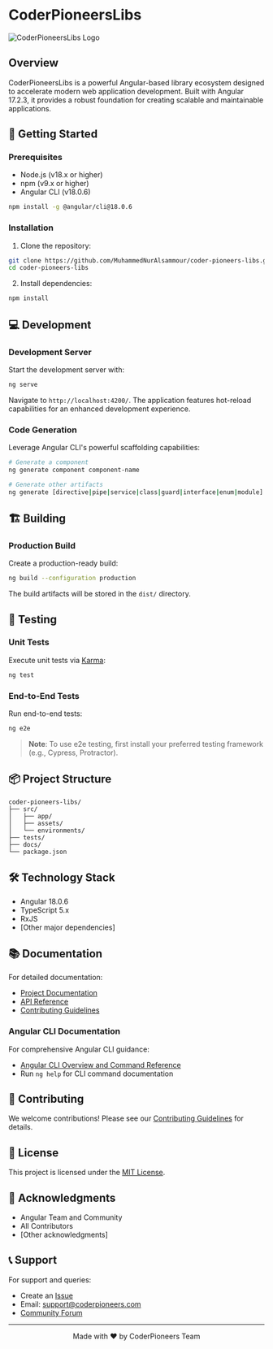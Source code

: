 # CoderPioneersLibs

![CoderPioneersLibs Logo](path-to-your-logo.png)

## Overview

CoderPioneersLibs is a powerful Angular-based library ecosystem designed to accelerate modern web application development. Built with Angular 17.2.3, it provides a robust foundation for creating scalable and maintainable applications.

## 🚀 Getting Started

### Prerequisites

- Node.js (v18.x or higher)
- npm (v9.x or higher)
- Angular CLI (v18.0.6)

```bash
npm install -g @angular/cli@18.0.6
```

### Installation

1. Clone the repository:
```bash
git clone https://github.com/MuhammedNurAlsammour/coder-pioneers-libs.git
cd coder-pioneers-libs
```

2. Install dependencies:
```bash
npm install
```

## 💻 Development

### Development Server

Start the development server with:

```bash
ng serve
```

Navigate to `http://localhost:4200/`. The application features hot-reload capabilities for an enhanced development experience.

### Code Generation

Leverage Angular CLI's powerful scaffolding capabilities:

```bash
# Generate a component
ng generate component component-name

# Generate other artifacts
ng generate [directive|pipe|service|class|guard|interface|enum|module]
```

## 🏗️ Building

### Production Build

Create a production-ready build:

```bash
ng build --configuration production
```

The build artifacts will be stored in the `dist/` directory.

## 🧪 Testing

### Unit Tests

Execute unit tests via [Karma](https://karma-runner.github.io):

```bash
ng test
```

### End-to-End Tests

Run end-to-end tests:

```bash
ng e2e
```

> **Note**: To use e2e testing, first install your preferred testing framework (e.g., Cypress, Protractor).

## 📦 Project Structure

```
coder-pioneers-libs/
├── src/
│   ├── app/
│   ├── assets/
│   └── environments/
├── tests/
├── docs/
└── package.json
```

## 🛠️ Technology Stack

- Angular 18.0.6
- TypeScript 5.x
- RxJS
- [Other major dependencies]

## 📚 Documentation

For detailed documentation:

- [Project Documentation](link-to-your-docs)
- [API Reference](link-to-api-docs)
- [Contributing Guidelines](link-to-contributing)

### Angular CLI Documentation

For comprehensive Angular CLI guidance:
- [Angular CLI Overview and Command Reference](https://angular.io/cli)
- Run `ng help` for CLI command documentation

## 🤝 Contributing

We welcome contributions! Please see our [Contributing Guidelines](CONTRIBUTING.md) for details.

## 📄 License

This project is licensed under the [MIT License](LICENSE).

## 🙏 Acknowledgments

- Angular Team and Community
- All Contributors
- [Other acknowledgments]

## 📞 Support

For support and queries:
- Create an [Issue](https://github.com/MuhammedNurAlsammour/coder-pioneers-libs/issues)
- Email: support@coderpioneers.com
- [Community Forum](link-to-forum)

---

<p align="center">Made with ❤️ by CoderPioneers Team</p>
